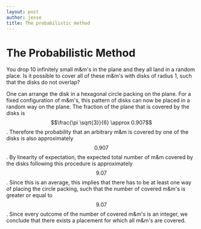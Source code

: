```yaml
---
layout: post
author: jesse
title: The probabilistic method
---
```


# The Probabilistic Method

You drop 10 infinitely small m&m's in the plane and they all land in a random place. Is it possible to cover all of these m&m's with disks of radius 1, such that the disks do not overlap?

One can arrange the disk in a hexagonal circle packing on the plane. For a fixed configuration of m&m's, this pattern of disks can now be placed in a random way on the plane.  The fraction of the plane that is covered by the disks is $$\frac{\pi \sqrt{3}}{6} \approx 0.907$$. Therefore the probability that an arbitrary m&m is covered by one of the disks is also approximately $$0.907$$. By linearity of expectation, the expected total number of m&m covered by the disks following this procedure is approximately $$9.07$$. Since this is an average, this implies that there has to be at least one way of placing the circle packing, such that the number of covered m&m's is greater or equal to $$9.07$$. Since every outcome of the number of covered m&m's is an integer, we conclude that there exists a placement for which all m&m's are covered. 

<!-- Include simpler exercise with 2 point on the the line, and a dashed line with 0.6 filled and 0.4 empty -->

